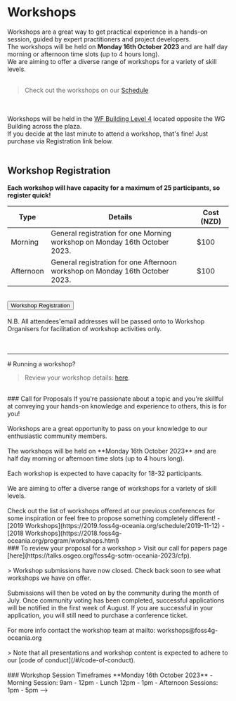 # Workshops

Workshops are a great way to get practical experience in a hands-on session, guided by expert practitioners and project developers.
<br /> 
The workshops will be held on **Monday 16th October 2023** and are half day morning or
afternoon time slots (up to 4 hours long).
<br />
We are aiming to offer a diverse range of workshops for a variety of skill levels.
<br/><br />

> Check out the workshops on our [Schedule](https://2023.foss4g-oceania.org/#/program)

<br /><br />
Workshops will be held in the [WF Building Level 4](https://use.mazemap.com/#v=1&config=AUT&zlevel=4&center=174.765377,-36.853580&zoom=20.3&campusid=103) located opposite the WG Building across the plaza. 
<br />
If you decide at the last minute to attend a workshop, that's fine! Just purchase via Registration link below. 
<br /><br />


## Workshop Registration

**Each workshop will have capacity for a maximum of 25 participants, so register quick!**

| Type                  | Details                                                                                                                   | Cost (NZD) |
| --------------------- | ------------------------------------------------------------------------------------------------------------------------- | ---------- |
| Morning               | General registration for one Morning workshop on Monday 16th October 2023.                                                | $100       |
| Afternoon             | General registration for one Afternoon workshop on Monday 16th October 2023.                                              | $100       |


<br />
<button target="https://ti.to/osgeo-oceania/foss4g-sotm-oceania-2023-workshops">
    Workshop Registration
</button>
<br /><br />
N.B. All attendees'email addresses will be passed onto to Workshop Organisers for facilitation of workshop activities only. 
<br /><br /><br />
<hr />
# Running a workshop?
<br />


> Review your workshop details: [here](https://talks.osgeo.org/foss4g-sotm-oceania-2023/cfp).


<!-->
<br />
### Call for Proposals

If you're passionate about a topic and you're skillful at conveying your hands-on knowledge and
experience to others, this is for you!
<br /><br />
Workshops are a great opportunity to pass on your knowledge to our enthusiastic community
members.
<br /><br />
The workshops will be held on **Monday 16th October 2023** and are half day morning or
afternoon time slots (up to 4 hours long).
<br /><br />
Each workshop is expected to have capacity for 18-32 participants.
<br /><br />
We are aiming to offer a diverse range of workshops for a variety of skill levels.
<br /><br />
Check out the list of workshops offered at our previous conferences for some inspiration or feel free
to propose something completely different!

- [2019 Workshops](https://2019.foss4g-oceania.org/schedule/2019-11-12)
- [2018 Workshops](https://2018.foss4g-oceania.org/program/workshops.html)

<br />
### To review your proposal for a workshop

> Visit our call for papers page [here](https://talks.osgeo.org/foss4g-sotm-oceania-2023/cfp).

<br /><br />
> Workshop submissions have now closed. Check back soon to see what workshops we have on offer. 

<br /><br />
Submissions will then be voted on by the community during the month of July. Once community voting has been completed, successful applications will be notified in the first week of August. If you are successful in your application, you will still need to purchase a conference ticket.
<br /><br />
For more info contact the workshop team at mailto: workshops@foss4g-oceania.org
<br /><br />

> Note that all presentations and workshop content is expected to adhere to our [code of conduct](/#/code-of-conduct).

<br /><br />
### Workshop Session Timeframes

**Monday 16th October 2023**
- Morning Session: 9am - 12pm
- Lunch 12pm - 1pm
- Afternoon Sessions: 1pm - 5pm
-->
